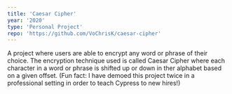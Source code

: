 ```yaml
---
title: 'Caesar Cipher'
year: '2020'
type: 'Personal Project'
repo: 'https://github.com/VoChrisK/caesar-cipher'
---
```


A project where users are able to encrypt any word or phrase of their choice. The encryption technique used is called Caesar Cipher where each character in a word or phrase is shifted up or down in ther alphabet based on a given offset. (Fun fact: I have demoed this project twice in a professional setting in order to teach Cypress to new hires!)